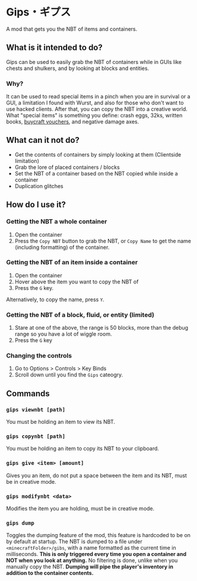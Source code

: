 # Gips・ギプス

A mod that gets you the NBT of items and containers.

## What is it intended to do?

Gips can be used to easily grab the NBT of containers while in GUIs like chests and shulkers, and by looking at blocks and entities.

### Why?

It can be used to read special items in a pinch when you are in survival or a GUI, a limitation I found with Wurst, and also for those who don't want to use hacked clients. After that, you can copy the NBT into a creative world. What "special items" is something you define: crash eggs, 32ks, written books, [buycraft vouchers](https://youtu.be/kKvAo9rzv5g?t=538), and negative damage axes.

## What can it not do?

* Get the contents of containers by simply looking at them (Clientside limitation)
* Grab the lore of placed containers / blocks
* Set the NBT of a container based on the NBT copied while inside a container
* Duplication glitches

## How do I use it?

### Getting the NBT a whole container
1. Open the container
2. Press the `Copy NBT` button to grab the NBT, or `Copy Name` to get the name (including formatting) of the container.

### Getting the NBT of an item inside a container
1. Open the container
2. Hover above the item you want to copy the NBT of
3. Press the `G` key.

Alternatively, to copy the name, press `Y`.

### Getting the NBT of a block, fluid, or entity (limited)
1. Stare at one of the above, the range is 50 blocks, more than the debug range so you have a lot of wiggle room.
2. Press the `G` key

### Changing the controls
1. Go to Options > Controls > Key Binds
2. Scroll down until you find the `Gips` cateogry.

## Commands

### `gips viewnbt [path]`
You must be holding an item to view its NBT.

### `gips copynbt [path]`
You must be holding an item to copy its NBT to your clipboard.

### `gips give <item> [amount]`
Gives you an item, do not put a space between the item and its NBT, must be in creative mode.

### `gips modifynbt <data>`
Modifies the item you are holding, must be in creative mode.

### `gips dump`
Toggles the dumping feature of the mod, this feature is hardcoded to be on by default at startup. The NBT is dumped to a file under `<minecraftFolder>/gibs`, with a name formatted as the current time in milliseconds. **This is only triggered every time you open a container and NOT when you look at anything.** No filtering is done, unlike when you manually copy the NBT. **Dumping will pipe the player's inventory in addition to the container contents.**